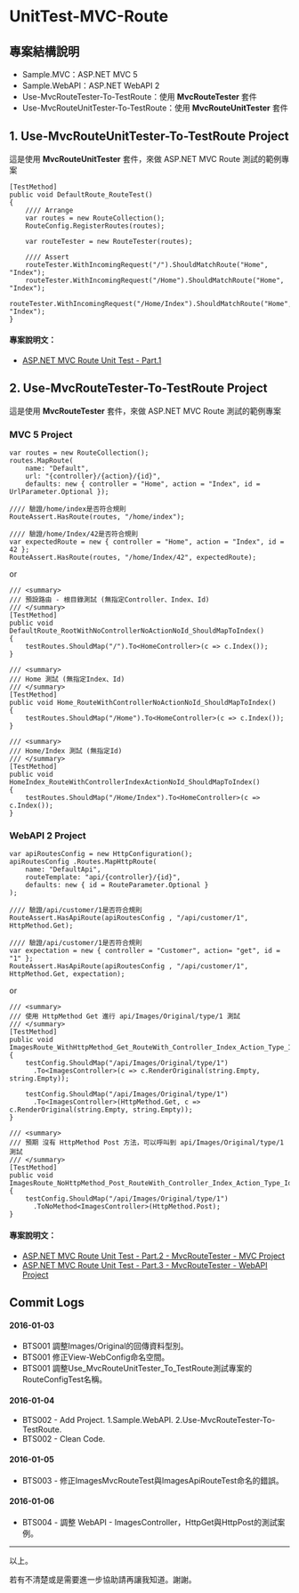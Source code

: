 # UnitTest-MVC-Route

## 專案結構說明

* Sample.MVC：ASP.NET MVC 5
* Sample.WebAPI：ASP.NET WebAPI 2
* Use-MvcRouteTester-To-TestRoute：使用 **MvcRouteTester** 套件
* Use-MvcRouteUnitTester-To-TestRoute：使用 **MvcRouteUnitTester** 套件


## 1. Use-MvcRouteUnitTester-To-TestRoute Project

這是使用 **MvcRouteUnitTester** 套件，來做 ASP.NET MVC Route 測試的範例專案

	[TestMethod]
	public void DefaultRoute_RouteTest()
	{
		//// Arrange
		var routes = new RouteCollection();
		RouteConfig.RegisterRoutes(routes);
	
		var routeTester = new RouteTester(routes);
	
		//// Assert
		routeTester.WithIncomingRequest("/").ShouldMatchRoute("Home", "Index");
		routeTester.WithIncomingRequest("/Home").ShouldMatchRoute("Home", "Index");
		routeTester.WithIncomingRequest("/Home/Index").ShouldMatchRoute("Home", "Index");
	}

#### 專案說明文：
* [ASP.NET MVC Route Unit Test - Part.1](https://dotblogs.com.tw/wuanunet/2015/12/26/aspnet-mvc-route-unit-test-part1)


## 2. Use-MvcRouteTester-To-TestRoute Project

這是使用 **MvcRouteTester** 套件，來做 ASP.NET MVC Route 測試的範例專案

### MVC 5 Project

	var routes = new RouteCollection();
	routes.MapRoute(
	    name: "Default",
	    url: "{controller}/{action}/{id}",
	    defaults: new { controller = "Home", action = "Index", id = UrlParameter.Optional });

	//// 驗證/home/index是否符合規則
	RouteAssert.HasRoute(routes, "/home/index");
	
	//// 驗證/home/Index/42是否符合規則
	var expectedRoute = new { controller = "Home", action = "Index", id = 42 };
	RouteAssert.HasRoute(routes, "/home/Index/42", expectedRoute);

or

	/// <summary>
    /// 預設路由 - 根目錄測試 (無指定Controller、Index、Id)
    /// </summary>
    [TestMethod]
    public void DefaultRoute_RootWithNoControllerNoActionNoId_ShouldMapToIndex()
    {
    	testRoutes.ShouldMap("/").To<HomeController>(c => c.Index());
    }
    
    /// <summary>
    /// Home 測試 (無指定Index、Id)
    /// </summary>
    [TestMethod]
    public void Home_RouteWithControllerNoActionNoId_ShouldMapToIndex()
    {
    	testRoutes.ShouldMap("/Home").To<HomeController>(c => c.Index());
    }
    
    /// <summary>
    /// Home/Index 測試 (無指定Id)
    /// </summary>
    [TestMethod]
    public void HomeIndex_RouteWithControllerIndexActionNoId_ShouldMapToIndex()
    {
    	testRoutes.ShouldMap("/Home/Index").To<HomeController>(c => c.Index());
    }


### WebAPI 2 Project

	var apiRoutesConfig = new HttpConfiguration();
	apiRoutesConfig .Routes.MapHttpRoute(
	    name: "DefaultApi",
	    routeTemplate: "api/{controller}/{id}",
	    defaults: new { id = RouteParameter.Optional }
	);

	//// 驗證/api/customer/1是否符合規則
	RouteAssert.HasApiRoute(apiRoutesConfig , "/api/customer/1", HttpMethod.Get);
	
	//// 驗證/api/customer/1是否符合規則
	var expectation = new { controller = "Customer", action= "get", id = "1" };
	RouteAssert.HasApiRoute(apiRoutesConfig , "/api/customer/1", HttpMethod.Get, expectation);

or

	/// <summary>
	/// 使用 HttpMethod Get 進行 api/Images/Original/type/1 測試
	/// </summary>
	[TestMethod]
	public void ImagesRoute_WithHttpMethod_Get_RouteWith_Controller_Index_Action_Type_Id_ShouldMapToRenderOriginal()
	{
		testConfig.ShouldMap("/api/Images/Original/type/1")
		  .To<ImagesController>(c => c.RenderOriginal(string.Empty, string.Empty));
		
		testConfig.ShouldMap("/api/Images/Original/type/1")
		  .To<ImagesController>(HttpMethod.Get, c => c.RenderOriginal(string.Empty, string.Empty));
	}
	
	/// <summary>
	/// 預期 沒有 HttpMethod Post 方法，可以呼叫到 api/Images/Original/type/1 測試
	/// </summary>
	[TestMethod]
	public void ImagesRoute_NoHttpMethod_Post_RouteWith_Controller_Index_Action_Type_Id_ShouldMapToRenderOriginal()
	{
		testConfig.ShouldMap("/api/Images/Original/type/1")
		  .ToNoMethod<ImagesController>(HttpMethod.Post);
	}


#### 專案說明文：
* [ASP.NET MVC Route Unit Test - Part.2 - MvcRouteTester - MVC Project](https://dotblogs.com.tw/wuanunet/2016/01/03/aspnet-mvc-route-unit-test-part2-with-mvcroutetester-library-for-mvc-project)
* [ASP.NET MVC Route Unit Test - Part.3 - MvcRouteTester - WebAPI Project](https://dotblogs.com.tw/wuanunet/2016/01/05/aspnet-mvc-route-unit-test-part3-with-mvcroutetester-library-for-webapi-project)


## Commit Logs

#### 2016-01-03
* BTS001 調整Images/Original的回傳資料型別。
* BTS001 修正View-WebConfig命名空間。
* BTS001 調整Use_MvcRouteUnitTester_To_TestRoute測試專案的RouteConfigTest名稱。

#### 2016-01-04
* BTS002 - Add Project. 1.Sample.WebAPI. 2.Use-MvcRouteTester-To-TestRoute.
* BTS002 - Clean Code.

#### 2016-01-05
* BTS003 - 修正ImagesMvcRouteTest與ImagesApiRouteTest命名的錯誤。

#### 2016-01-06
* BTS004 - 調整 WebAPI - ImagesController，HttpGet與HttpPost的測試案例。



----------


以上。

若有不清楚或是需要進一步協助請再讓我知道。謝謝。
